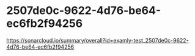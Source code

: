 # 2507de0c-9622-4d76-be64-ec6fb2f94256
https://sonarcloud.io/summary/overall?id=examly-test_2507de0c-9622-4d76-be64-ec6fb2f94256
